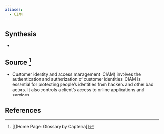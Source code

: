 ```yaml
---
aliases:
  - CIAM
---
```

## Synthesis
- 
## Source [^1]
- Customer identity and access management (CIAM) involves the authentication and authorization of customer identities. CIAM is essential for protecting people’s identities from hackers and other bad actors. It also controls a client’s access to online applications and services.
## References

[^1]: [[(Home Page) Glossary by Capterra]]